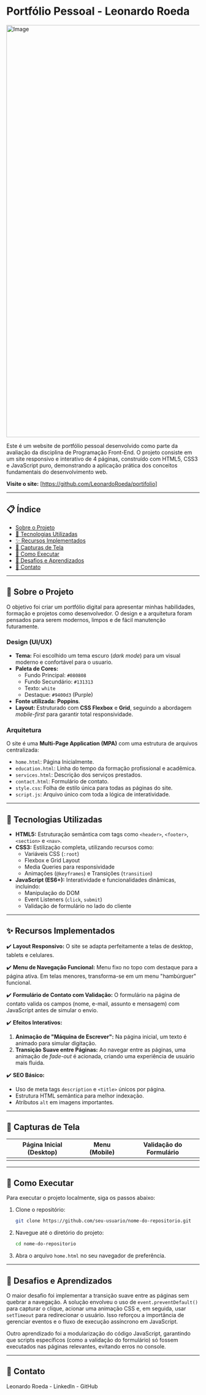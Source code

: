 # Portfólio Pessoal - Leonardo Roeda

<img width="1913" height="1075" alt="Image" src="https://github.com/user-attachments/assets/b1f3ec08-467c-45e2-8f5f-b9b7da54e2cf" />

Este é um website de portfólio pessoal desenvolvido como parte da avaliação da disciplina de Programação Front-End. O projeto consiste em um site responsivo e interativo de 4 páginas, construído com HTML5, CSS3 e JavaScript puro, demonstrando a aplicação prática dos conceitos fundamentais do desenvolvimento web.

**Visite o site:** [https://github.com/LeonardoRoeda/portifolio]

---

## 📋 Índice

- [Sobre o Projeto](#-sobre-o-projeto)
- [🚀 Tecnologias Utilizadas](#-tecnologias-utilizadas)
- [✨ Recursos Implementados](#-recursos-implementados)
- [📸 Capturas de Tela](#-capturas-de-tela)
- [🏁 Como Executar](#-como-executar)
- [🧠 Desafios e Aprendizados](#-desafios-e-aprendizados)
- [📧 Contato](#-contato)

---

## 📖 Sobre o Projeto

O objetivo foi criar um portfólio digital para apresentar minhas habilidades, formação e projetos como desenvolvedor. O design e a arquitetura foram pensados para serem modernos, limpos e de fácil manutenção futuramente.

### Design (UI/UX)

- **Tema:** Foi escolhido um tema escuro (_dark mode_) para um visual moderno e confortável para o usuario.
- **Paleta de Cores:**
  - Fundo Principal: `#080808`
  - Fundo Secundário: `#131313`
  - Texto: `white`
  - Destaque: `#9400d3` (Purple)
- **Fonte utilizada:** **Poppins**.
- **Layout:** Estruturado com **CSS Flexbox** e **Grid**, seguindo a abordagem _mobile-first_ para garantir total responsividade.

### Arquitetura

O site é uma **Multi-Page Application (MPA)** com uma estrutura de arquivos centralizada:

- `home.html`: Página Inicialmente.
- `education.html`: Linha do tempo da formação profissional e acadêmica.
- `services.html`: Descrição dos serviços prestados.
- `contact.html`: Formulário de contato.
- `style.css`: Folha de estilo única para todas as páginas do site.
- `script.js`: Arquivo único com toda a lógica de interatividade.

---

## 🚀 Tecnologias Utilizadas

- **HTML5:** Estruturação semântica com tags como `<header>`, `<footer>`, `<section>` e `<nav>`.
- **CSS3:** Estilização completa, utilizando recursos como:
  - Variáveis CSS (`:root`)
  - Flexbox e Grid Layout
  - Media Queries para responsividade
  - Animações (`@keyframes`) e Transições (`transition`)
- **JavaScript (ES6+):** Interatividade e funcionalidades dinâmicas, incluindo:
  - Manipulação do DOM
  - Event Listeners (`click`, `submit`)
  - Validação de formulário no lado do cliente

---

## ✨ Recursos Implementados

✔️ **Layout Responsivo:** O site se adapta perfeitamente a telas de desktop, tablets e celulares.

✔️ **Menu de Navegação Funcional:** Menu fixo no topo com destaque para a página ativa. Em telas menores, transforma-se em um menu "hambúrguer" funcional.

✔️ **Formulário de Contato com Validação:** O formulário na página de contato valida os campos (nome, e-mail, assunto e mensagem) com JavaScript antes de simular o envio.

✔️ **Efeitos Interativos:**

1.  **Animação de "Máquina de Escrever":** Na página inicial, um texto é animado para simular digitação.
2.  **Transição Suave entre Páginas:** Ao navegar entre as páginas, uma animação de _fade-out_ é acionada, criando uma experiência de usuário mais fluida.

✔️ **SEO Básico:**

- Uso de meta tags `description` e `<title>` únicos por página.
- Estrutura HTML semântica para melhor indexação.
- Atributos `alt` em imagens importantes.

---

## 📸 Capturas de Tela

| Página Inicial (Desktop) | Menu (Mobile) | Validação do Formulário |
| :----------------------: | :-----------: | :---------------------: |
|                          |               |                         |

---

## 🏁 Como Executar

Para executar o projeto localmente, siga os passos abaixo:

1.  Clone o repositório:
    ```sh
    git clone https://github.com/seu-usuario/nome-do-repositorio.git
    ```
2.  Navegue até o diretório do projeto:
    ```sh
    cd nome-do-repositorio
    ```
3.  Abra o arquivo `home.html` no seu navegador de preferência.

---

## 🧠 Desafios e Aprendizados

O maior desafio foi implementar a transição suave entre as páginas sem quebrar a navegação. A solução envolveu o uso de `event.preventDefault()` para capturar o clique, acionar uma animação CSS e, em seguida, usar `setTimeout` para redirecionar o usuário. Isso reforçou a importância de gerenciar eventos e o fluxo de execução assíncrono em JavaScript.

Outro aprendizado foi a modularização do código JavaScript, garantindo que scripts específicos (como a validação do formulário) só fossem executados nas páginas relevantes, evitando erros no console.

---

## 📧 Contato

Leonardo Roeda - LinkedIn - GitHub
